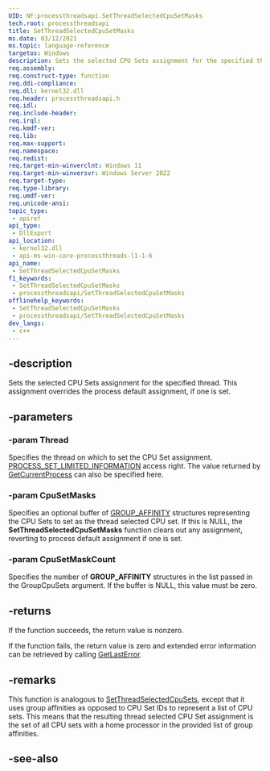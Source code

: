 ```yaml
---
UID: NF:processthreadsapi.SetThreadSelectedCpuSetMasks
tech.root: processthreadsapi
title: SetThreadSelectedCpuSetMasks
ms.date: 03/12/2021
ms.topic: language-reference
targetos: Windows
description: Sets the selected CPU Sets assignment for the specified thread. This assignment overrides the process default assignment, if one is set. (SetThreadSelectedCpuSetMasks)
req.assembly: 
req.construct-type: function
req.ddi-compliance: 
req.dll: kernel32.dll
req.header: processthreadsapi.h
req.idl: 
req.include-header: 
req.irql: 
req.kmdf-ver: 
req.lib: 
req.max-support: 
req.namespace: 
req.redist: 
req.target-min-winverclnt: Windows 11
req.target-min-winversvr: Windows Server 2022
req.target-type: 
req.type-library: 
req.umdf-ver: 
req.unicode-ansi: 
topic_type:
 - apiref
api_type:
 - DllExport 
api_location:
 - kernel32.dll
 - api-ms-win-core-processthreads-l1-1-6
api_name:
 - SetThreadSelectedCpuSetMasks
f1_keywords:
 - SetThreadSelectedCpuSetMasks
 - processthreadsapi/SetThreadSelectedCpuSetMasks
offlinehelp_keywords:
 - SetThreadSelectedCpuSetMasks
 - processthreadsapi/SetThreadSelectedCpuSetMasks
dev_langs:
 - c++
---
```


## -description

Sets the selected CPU Sets assignment for the specified thread. This assignment overrides the process default assignment, if one is set.

## -parameters

### -param Thread

Specifies the thread on which to set the CPU Set assignment. [PROCESS_SET_LIMITED_INFORMATION](/windows/win32/procthread/process-security-and-access-rights) access right. The value returned by [GetCurrentProcess](nf-processthreadsapi-getcurrentprocess.md) can also be specified here.

### -param CpuSetMasks

Specifies an optional buffer of [GROUP_AFFINITY](../winnt/ns-winnt-group_affinity.md) structures representing the CPU Sets to set as the thread selected CPU set. If this is NULL, the **SetThreadSelectedCpuSetMasks** function clears out any assignment, reverting to process default assignment if one is set.

### -param CpuSetMaskCount

Specifies the number of **GROUP_AFFINITY** structures in the list passed in the GroupCpuSets argument. If the buffer is NULL, this value must be zero. 

## -returns

If the function succeeds, the return value is nonzero.

If the function fails, the return value is zero and extended error information can be retrieved by calling [GetLastError](../errhandlingapi/nf-errhandlingapi-getlasterror.md). 


## -remarks

This function is analogous to [SetThreadSelectedCpuSets](nf-processthreadsapi-setthreadselectedcpusets.md), except that it uses group affinities as opposed to CPU Set IDs to represent a list of CPU sets. This means that the resulting thread selected CPU Set assignment is the set of all CPU sets with a home processor in the provided list of group affinities.

## -see-also

